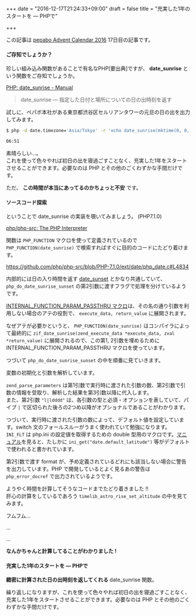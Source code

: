 +++
date = "2016-12-17T21:24:33+09:00"
draft = false
title = "充実した1年のスタートを ― PHPで"

+++

この記事は [pepabo Advent Calendar 2016](http://qiita.com/advent-calendar/2016/pepabo) 17日目の記事です。

<!--more-->

#### ご存知でしょうか？

珍しい組み込み関数があることで有名なPHP[要出典]ですが、 **date_sunrise** という関数をご存知でしょうか。

[PHP: date_sunrise - Manual](http://php.net/manual/ja/function.date-sunrise.php)

> date_sunrise — 指定した日付と場所についての日の出時刻を返す

試しに、ペパボ本社がある東京都渋谷区セルリアンタワーの元旦の日の出を出力してみます。

```sh
$ php -d date.timezone='Asia/Tokyo' -r 'echo date_sunrise(mktime(0, 0, 0, 1, 1, 2017), SUNFUNCS_RET_STRING, 35.39, 139.41);'

06:51
```



素晴らしい...。  
これを使って色々やれば初日の出を寝過ごすことなく、充実した1年をスタートさせることができます。必要なのは PHP とその他のごくわずかな手間だけです。


ただ、 **この時間が本当にあってるのかちょっと不安** です。

#### ソースコード探索

ということで date_sunrise の実装を覗いてみましょう。 (PHP7.1.0)

[php/php-src: The PHP Interpreter](https://github.com/php/php-src/tree/PHP-7.1)


関数は `PHP_FUNCTION` マクロを使って定義されているので `PHP_FUNCTION(date_sunrise)` で検索すればすぐに目的のコードにたどり着けます。

https://github.com/php/php-src/blob/PHP-7.1.0/ext/date/php_date.c#L4834


<script src="http://gist-it.appspot.com/github/php/php-src/blob/PHP-7.1.0/ext/date/php_date.c?slice=4830:4846"></script>

内部的には日の入り時間を返す [date_sunset](http://php.net/manual/ja/function.date-sunset.php) とかなり共通していて、`php_do_date_sunrise_sunset` の第2引数に渡すフラグで処理を分けているようです。

[INTERNAL_FUNCTION_PARAM_PASSTHRU マクロ](https://github.com/php/php-src/blob/PHP-7.1.0/Zend/zend.h#L49)は、その名の通り引数を利用しない場合のアテの役割で、 `execute_data, return_value` に展開されます。

なぜアテが必要かというと、 `PHP_FUNCTION(date_sunrise)` はコンパイラによって最終的に `zif_date_sunrise(zend_execute_data *execute_data, zval *return_value)` に展開されるので、この第1, 2引数を埋めるために INTERNAL_FUNCTION_PARAM_PASSTHRU マクロを使っています。


つづいて `php_do_date_sunrise_sunset` の中を順番に見ていきます。

<script src="http://gist-it.appspot.com/github/php/php-src/blob/PHP-7.1.0/ext/date/php_date.c?slice=4743:4762"></script>

変数の初期化と引数を解析しています。

`zend_parse_parameters` は第1引数で実行時に渡された引数の数、第2引数で引数の情報を受取り、解析した結果を第3引数以降に代入します。  
また、第2引数 `"l|ldddd"` は、各引数の型と必須・オプションを表していて、パイプ `|` で区切られた後ろの2つめ以降がオプショナルであることがわかります。

<script src="http://gist-it.appspot.com/github/php/php-src/blob/PHP-7.1.0/ext/date/php_date.c?slice=4761:4783"></script>

つづいて、実行時に渡された引数の数によって、デフォルト値を設定しています。switch 文のフォールスルーがうまく使われていて勉強になります。  
`INI_FLT` は php.ini の設定値を取得するための double 型用のマクロです。[マニュアル](http://php.net/manual/ja/function.date-sunrise.php)を見ると、たしかに `ini_get("date.default_latitude")` 等がデフォルトで使われると書かれています。

<script src="http://gist-it.appspot.com/github/php/php-src/blob/PHP-7.1.0/ext/date/php_date.c?slice=4783:4790"></script>

第2引数で渡す format が、予め定義されているどれにも該当しない場合に警告を出力しています。PHP で開発しているとよく見るあの警告は `php_error_docref` で出力されているようです。

<script src="http://gist-it.appspot.com/github/php/php-src/blob/PHP-7.1.0/ext/date/php_date.c?slice=4791:4805"></script>

ようやく時間を計算してそうなコードまでたどり着きました !!  
肝心の計算をしているであろう `timelib_astro_rise_set_altitude` の中を見てみます。

<script src="http://gist-it.appspot.com/github/php/php-src/blob/PHP-7.1.0/ext/date/lib/astro.c?slice=211:296"></script>


フムフム...

...

...

**なんかちゃんと計算してることがわかりました !**

#### 充実した1年のスタートを ― PHPで

**緻密に計算された日の出時刻を返してくれる** date_sunrise 関数。

繰り返しになりますが、これを使って色々やれば初日の出を寝過ごすことなく、充実した1年をスタートさせることができます。必要なのは PHP とその他のごくわずかな手間だけです。


